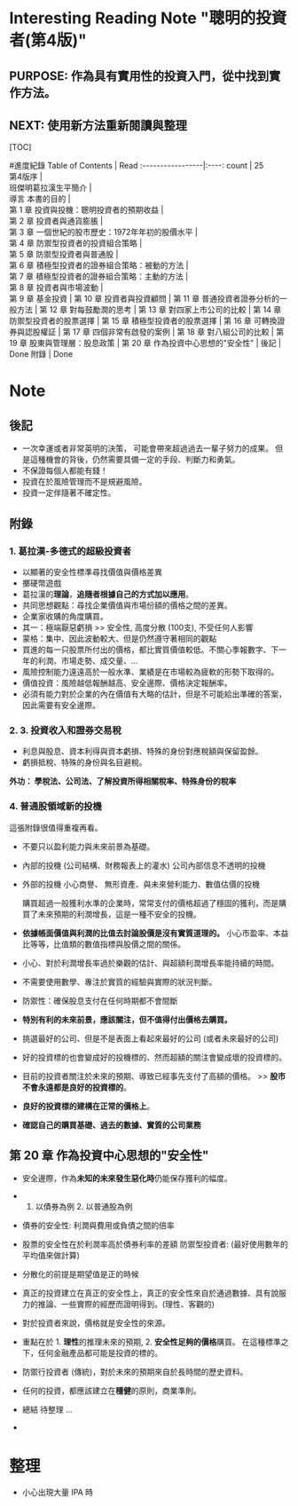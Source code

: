 Interesting Reading Note "聰明的投資者(第4版)" 
==

PURPOSE: 作為具有實用性的投資入門，從中找到實作方法。
--

## NEXT: 使用新方法重新閱讀與整理

[TOC]

#進度紀錄
Table of Contents | Read 
:-----------------|:----:
count             |  25  
第4版序            |  
班傑明葛拉漢生平簡介 |  
導言 本書的目的     |  
第 1 章 投資與投機：聰明投資者的預期收益 |  
第 2 章 投資者與通貨膨脹              |  
第 3 章 一個世紀的股市歷史：1972年年初的股價水平 |  
第 4 章 防禦型投資者的投資組合策略             |  
第 5 章 防禦型投資者與普通股                  |  
第 6 章 積極型投資者的證券組合策略：被動的方法 |   
第 7 章 積極型投資者的證券組合策略：主動的方法 |   
第 8 章 投資者與市場波動                   |  
第 9 章 基金投資                          | 
第 10 章 投資者與投資顧問                  | 
第 11 章 普通投資者證券分析的一般方法        | 
第 12 章 對每鼓勵潤的思考                  | 
第 13 章 對四家上市公司的比較               | 
第 14 章 防禦型投資者的股票選擇             | 
第 15 章 積極型投資者的股票選擇             | 
第 16 章 可轉換證券與認股權証               | 
第 17 章 四個非常有啟發的案例               | 
第 18 章 對八組公司的比較                   | 
第 19 章 股東與管理層：股息政策              | 
第 20 章 作為投資中心思想的"安全性"          | 
後記                                     | Done
附錄                                     | Done

# Note

## 後記

* 一次幸運或者非常英明的決策，
  可能會帶來超過過去一輩子努力的成果。
  但是這種機會的背後，仍然需要具備一定的手段、判斷力和勇氣。
* 不保證每個人都能有錢！
* 投資在於風險管理而不是規避風險。
* 投資一定伴隨著不確定性。

## 附錄
### 1. 葛拉漢-多德式的超級投資者 

* 以顯著的安全性標準尋找價值與價格差異 
* 擲硬幣遊戲
* 葛拉漢的**理論**，**追隨者根據自己的方式加以應用**。
* 共同思想觀點：尋找企業價值與市場份額的價格之間的差異。
* 企業家收購的角度購買。
* 其一：極端厭惡虧損 >> 安全性, 高度分散 (100支), 不受任何人影響
* 蒙格：集中、因此波動較大、但是仍然遵守著相同的觀點
* 買進的每一只股票所付出的價格，都比實質價值較低。不關心季報數字、下一年的利潤、市場走勢、成交量、...
* 風險控制能力遠遠高於一般水準、業績是在市場較為疲軟的形勢下取得的。
* 價值投資：風險越低報酬越高、安全邊際、價格決定報酬率。
* 必須有能力對於企業的內在價值有大略的估計，但是不可能給出準確的答案，因此需要有安全邊際。
 

### 2. 3. 投資收入和證券交易稅 

* 利息與股息、資本利得與資本虧損、特殊的身份對應稅額與保留盈餘。
* 虧損抵稅、特殊的身份與名目避稅。

**外功： 學稅法、公司法、了解投資所得相關稅率、特殊身份的稅率**


### 4. 普通股領域新的投機

這張附錄很值得重複再看。

* 不要只以盈利能力與未來前景為基礎。
* 內部的投機 (公司結構、財務報表上的灌水) 公司內部信息不透明的投機
  
* 外部的投機 小心商譽、 無形資產、與未來營利能力、數值估價的投機
  
  購買超過一般獲利水準的企業時，常常支付的價格超過了穩固的獲利，而是購買了未來預期的利潤增長，這是一種不安全的投機。

* **依據帳面價值與利潤的比值去討論股價是沒有實質道理的。**
  小心市盈率、本益比等等，比值類的數值指標與股價之間的關係。

* 小心、對於利潤增長率過於樂觀的估計、與超額利潤增長率能持續的時間。

* 不需要使用數學、專注於實質的經驗與實際的狀況判斷。

* 防禦性：確保股息支付在任何時期都不會間斷
* **特別有利的未來前景，應該關注，但不值得付出價格去購買。**
* 挑選最好的公司、但是不是表面上看起來最好的公司 (或者未來最好的公司)

* 好的投資標的也會變成好的投機標的、然而超額的關注會變成壞的投資標的。
* 目前的投資者關注於未來的預期、導致已經事先支付了高額的價格。 >> **股市不會永遠都是良好的投資標的**。
* **良好的投資標的建構在正常的價格上**。
* **確認自己的購買基礎、過去的數據、實質的公司業務**


## 第 20 章 作為投資中心思想的"安全性"

* 安全邊際，作為**未知的未來發生惡化時**仍能保存獲利的幅度。
* 1. 以債券為例 2. 以普通股為例
* 債券的安全性: 利潤與費用或負債之間的倍率
* 股票的安全性在於利潤率高於債券利率的差額 
  防禦型投資者: (最好使用數年的平均值來做計算)
* 分散化的前提是期望值是正的時候
* 真正的投資建立在真正的安全性上，真正的安全性來自於通過數據、具有說服力的推論、一些實際的經歷而證明得到。(理性、客觀的)
* 對於投資者來說，價格就是安全性的來源。
* 重點在於 1. **理性**的推理未來的預期, 2. **安全性足夠的價格**購買。
  在這種標準之下，任何金融產品都可能是投資的標的。
* 防禦行投資者 (傳統)，對於未來的預期來自於長時間的歷史資料。
* 任何的投資，都應該建立在**穩健**的原則，商業準則。

* 總結 待整理 ...

* 


# 整理

* 小心出現大量 IPA 時